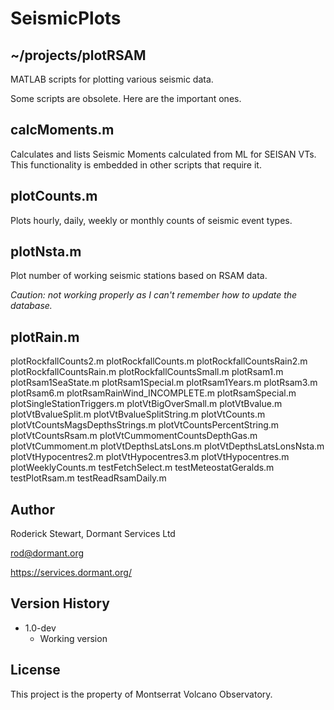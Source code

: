 # SeismicPlots

## ~/projects/plotRSAM

MATLAB scripts for plotting various seismic data.

Some scripts are obsolete. Here are the important ones.

## calcMoments.m

Calculates and lists Seismic Moments calculated from ML for SEISAN VTs. This functionality is embedded in other scripts that require it.

## plotCounts.m

Plots hourly, daily, weekly or monthly counts of seismic event types.

## plotNsta.m

Plot number of working seismic stations based on RSAM data.

*Caution: not working properly as I can't remember how to update the database.*

## plotRain.m

plotRockfallCounts2.m
plotRockfallCounts.m
plotRockfallCountsRain2.m
plotRockfallCountsRain.m
plotRockfallCountsSmall.m
plotRsam1.m
plotRsam1SeaState.m
plotRsam1Special.m
plotRsam1Years.m
plotRsam3.m
plotRsam6.m
plotRsamRainWind_INCOMPLETE.m
plotRsamSpecial.m
plotSingleStationTriggers.m
plotVtBigOverSmall.m
plotVtBvalue.m
plotVtBvalueSplit.m
plotVtBvalueSplitString.m
plotVtCounts.m
plotVtCountsMagsDepthsStrings.m
plotVtCountsPercentString.m
plotVtCountsRsam.m
plotVtCummomentCountsDepthGas.m
plotVtCummoment.m
plotVtDepthsLatsLons.m
plotVtDepthsLatsLonsNsta.m
plotVtHypocentres2.m
plotVtHypocentres3.m
plotVtHypocentres.m
plotWeeklyCounts.m
testFetchSelect.m
testMeteostatGeralds.m
testPlotRsam.m
testReadRsamDaily.m

## Author

Roderick Stewart, Dormant Services Ltd

rod@dormant.org

https://services.dormant.org/

## Version History

* 1.0-dev
    * Working version

## License

This project is the property of Montserrat Volcano Observatory.
